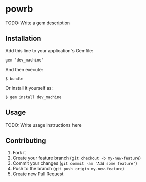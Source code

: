powrb
=====

TODO: Write a gem description

## Installation

Add this line to your application's Gemfile:

    gem 'dev_machine'

And then execute:

    $ bundle

Or install it yourself as:

    $ gem install dev_machine

## Usage

TODO: Write usage instructions here

## Contributing

1. Fork it
2. Create your feature branch (`git checkout -b my-new-feature`)
3. Commit your changes (`git commit -am 'Add some feature'`)
4. Push to the branch (`git push origin my-new-feature`)
5. Create new Pull Request
